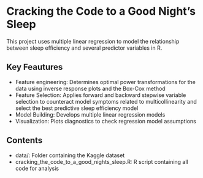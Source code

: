 # Cracking the Code to a Good Night’s Sleep

This project uses multiple linear regression to model the relationship between sleep efficiency and several predictor variables in R.

## Key Feautures 

- Feature engineering: Determines optimal power transformations for the data using inverse response plots and the Box-Cox method
- Feature Selection: Applies forward and backward stepwise variable selection to counteract model symptoms related to multicollinearity and select the best predictive sleep efficiency model
- Model Building: Develops multiple linear regression models
- Visualization: Plots diagnostics to check regression model assumptions
 
## Contents

- data/: Folder containing the Kaggle dataset
- cracking_the_code_to_a_good_nights_sleep.R: R script containing all code for analysis



